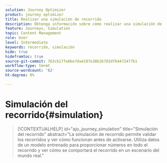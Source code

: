 ```yaml
---
solution: Journey Optimizer
product: journey optimizer
title: Realizar una simulación de recorrido
description: Obtenga información sobre cómo realizar una simulación de recorrido
feature: Journeys, Simulation
topic: Content Management
role: User
level: Intermediate
keywords: recorrido, simulación
hide: true
hidefromtoc: true
source-git-commit: 763cb17fe6be7da4107e38b26783df64472477b1
workflow-type: tm+mt
source-wordcount: '62'
ht-degree: 0%

---
```


# Simulación del recorrido{#simulation}

>[!CONTEXTUALHELP]
>id="ajo_journey_simulation"
>title="Simulación del recorrido"
>abstract="La simulación de recorrido permite validar los recorridos y ver cómo funcionan antes de activarse. Utiliza datos de un modelo entrenado para proporcionar números en todo el recorrido y ver cómo se comportará el recorrido en un escenario del mundo real."

